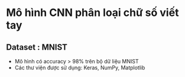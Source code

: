 # Mô hình CNN phân loại chữ số viết tay
## Dataset : MNIST
* Mô hình có accuracy > 98% trên bộ dữ liệu MNIST
* Các thư viện được sử dụng: Keras, NumPy, Matplotlib
